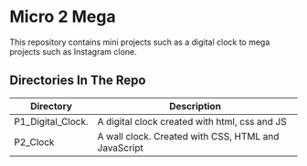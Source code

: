 # Micro 2 Mega
This repository contains mini projects such as a digital clock to mega projects such as Instagram clone.

## Directories In The Repo
| Directory | Description |
| ----------| ------------|
| P1_Digital_Clock. | A digital clock created with html, css and JS |
| P2_Clock  | A wall clock. Created with CSS, HTML and JavaScript |
